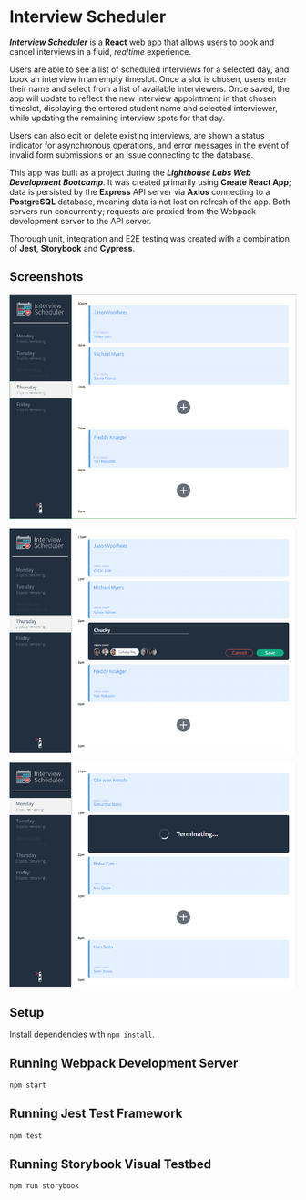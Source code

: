 # Interview Scheduler

**_Interview Scheduler_** is a **React** web app that allows users to book and cancel interviews in a fluid, _realtime_ experience.

Users are able to see a list of scheduled interviews for a selected day, and book an interview in an empty timeslot. Once a slot is chosen, users enter their name and select from a list of available interviewers. Once saved, the app will update to reflect the new interview appointment in that chosen timeslot, displaying the entered student name and selected interviewer, while updating the remaining interview spots for that day.

Users can also edit or delete existing interviews, are shown a status indicator for asynchronous operations, and error messages in the event of invalid form submissions or an issue connecting to the database.

This app was built as a project during the **_Lighthouse Labs Web Development Bootcamp_**. It was created primarily using **Create React App**; data is persisted by the **Express** API server via **Axios** connecting to a **PostgreSQL** database, meaning data is not lost on refresh of the app. Both servers run concurrently; requests are proxied from the Webpack development server to the API server.

Thorough unit, integration and E2E testing was created with a combination of **Jest**, **Storybook** and **Cypress**.

## Screenshots

!["Display daily interview slots"](https://github.com/JesseGiles/scheduler/blob/master/docs/show-daily-appointments.PNG?raw=true)

!["Booking new interview"](https://github.com/JesseGiles/scheduler/blob/master/docs/book-new-appointment.PNG?raw=true)

!["Async status message when deleting an interview"](https://github.com/JesseGiles/scheduler/blob/master/docs/async-deleting-appointment.PNG?raw=true)

## Setup

Install dependencies with `npm install`.

## Running Webpack Development Server

```sh
npm start
```

## Running Jest Test Framework

```sh
npm test
```

## Running Storybook Visual Testbed

```sh
npm run storybook
```
